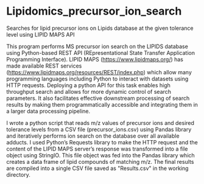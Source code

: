 # Lipidomics_precursor_ion_search
Searches for lipid precursor ions on Lipids database at the given tolerance level using LIPID MAPS API

This program performs MS precursor ion search on the LIPIDS database using Python-based REST API (REpresentational State Transfer Application Programming Interface). LIPID MAPS (https://www.lipidmaps.org/) has made available REST services (https://www.lipidmaps.org/resources/REST/index.php) which allow many programming languages including Python to interact with datasets using HTTP requests. Deploying a python API for this task enables high throughput search and allows for more dynamic control of search parameters. It also facilitates effective downstream processing of search results by making them programmatically accessible and integrating them in a larger data processing pipeline.

I wrote a python script that reads m/z values of precursor ions and desired tolerance levels from a CSV file (precursor_ions.csv) using Pandas library and iteratively performs ion search on the database over all available adducts. I used Python’s Requests library to make the HTTP request and the content of the LIPID MAPS server’s response was transformed into a file object using StringIO. This file object was fed into the Pandas library which creates a data frame of lipid compounds of matching m/z. The final results are compiled into a single CSV file saved as "Results.csv" in the working directory.
